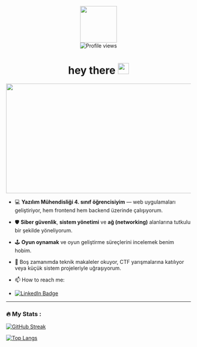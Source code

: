 <div id="header" align="center">
  <img src="https://media.giphy.com/media/M9gbBd9nbDrOTu1Mqx/giphy.gif" width="100"/>
  
  <div>
    <img src="https://komarev.com/ghpvc/?username=AlperTimucinAkyol&style=flat-square&color=blue" alt="Profile views"/>
  </div>
  
  <h1>
    hey there
    <img src="https://media.giphy.com/media/hvRJCLFzcasrR4ia7z/giphy.gif" width="30px"/>
  </h1>
</div>

<div align="center">
  <img src="https://media.giphy.com/media/dWesBcTLavkZuG35MI/giphy.gif" width="600" height="300"/>
</div>

- :computer: **Yazılım Mühendisliği 4. sınıf öğrencisiyim** — web uygulamaları geliştiriyor, hem frontend hem backend üzerinde çalışıyorum.  
- :shield: **Siber güvenlik**, **sistem yönetimi** ve **ağ (networking)** alanlarına tutkulu bir şekilde yöneliyorum.  
- :joystick: **Oyun oynamak** ve oyun geliştirme süreçlerini incelemek benim hobim.  
- :book: Boş zamanımda teknik makaleler okuyor, CTF yarışmalarına katılıyor veya küçük sistem projeleriyle uğraşıyorum.

- :mailbox: How to reach me:
- [![LinkedIn Badge](https://img.shields.io/badge/-Alper_Timucin_Akyol-blue?style=flat&logo=linkedin&logoColor=white)](https://www.linkedin.com/in/alpertimucinakyol/)

---

### :fire: My Stats :

[![GitHub Streak](https://streak-stats.demolab.com?user=AlperTimucinAkyol&theme=dark&background=000000)](https://git.io/streak-stats)

[![Top Langs](https://github-readme-stats.vercel.app/api/top-langs/?username=AlperTimucinAkyol&layout=compact)](https://github.com/anuraghazra/github-readme-stats)
